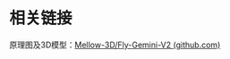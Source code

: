 # 相关链接

原理图及3D模型：[Mellow-3D/Fly-Gemini-V2 (github.com)](https://github.com/Mellow-3D/Fly-Gemini-V2 "点击即可跳转")

